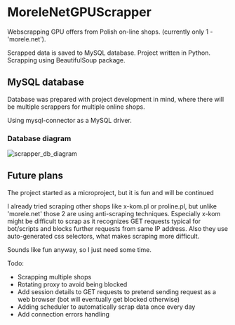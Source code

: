 # MoreleNetGPUScrapper
Webscrapping GPU offers from Polish on-line shops.
(currently only 1 - 'morele.net').

Scrapped data is saved to MySQL database.
Project written in Python. Scrapping using BeautifulSoup package.

## MySQL database
Database was prepared with project development in mind, where there will be multiple scrappers for multiple online shops.

Using mysql-connector as a MySQL driver.


### Database diagram

![scrapper_db_diagram](https://github.com/draxnor/MoreleNetGPUScrapper/assets/28366625/9752b4a8-9c4b-4f73-a675-37cccfc2a505)


## Future plans

The project started as a microproject, but it is fun and will be continued

I already tried scraping other shops like x-kom.pl or proline.pl, but unlike 'morele.net' those 2 are using anti-scraping techniques.
Especially x-kom might be difficult to scrap as it recognizes GET requests typical for bot/scripts and blocks further requests from same IP address.
Also they use auto-generated css selectors, what makes scraping more difficult.

Sounds like fun anyway, so I just need some time.

Todo:
- Scrapping multiple shops
- Rotating proxy to avoid being blocked
- Add session details to GET requests to pretend sending request as a web browser (bot will eventually get blocked otherwise)
- Adding scheduler to automatically scrap data once every day
- Add connection errors handling
